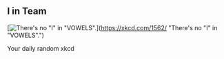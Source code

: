 ## I in Team
[![There's no "I" in "VOWELS".](https://imgs.xkcd.com/comics/i_in_team.png)](https://xkcd.com/1562/ "There's no "I" in "VOWELS".")

Your daily random xkcd
